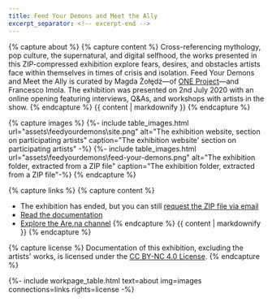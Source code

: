```yaml
---
title: Feed Your Demons and Meet the Ally
excerpt_separator: <!-- excerpt-end -->
---
```

{% capture about %}
{% capture content %}
Cross-referencing mythology, pop culture, the supernatural, and digital selfhood, the works presented in this ZIP-compressed exhibition explore fears, desires, and obstacles artists face within themselves in times of crisis and isolation.
Feed Your Demons and Meet the Ally is curated by Magda Żołędź—of [ONE Project](https://one-project.co.uk/)—and Francesco Imola. The exhibition was presented on 2nd July 2020 with an online opening featuring interviews, Q&As, and workshops with artists in the show.
{% endcapture %}
{{ content | markdownify }}
{% endcapture %}

{% capture images %}
{%- include table_images.html url="assets\feedyourdemons\site.png" alt="The exhibition website, section on participating artists" caption="The exhibition website' section on participating artists" -%}
{%- include table_images.html url="assets\feedyourdemons\feed-your-demons.png" alt="The exhibition folder, extracted from a ZIP file" caption="The exhibition folder, extracted from a ZIP file"-%}
{% endcapture %}

{% capture links %}
{% capture content %}
- The exhibition has ended, but you can still [request the ZIP file via email](mailto:frn.imola@gmail.com?subject=Feed%20Your%20Demons%20and%20Meet%20the%20Ally%20-%20ZIP%20File&body=Hello!)
- [Read the documentation](https://feedyourdemons.cargo.site/)
- [Explore the Are.na channel](https://www.are.na/francesco-imola-2o2ng4qooxm/feed-your-demons-and-meet-the-ally)
{% endcapture %}
{{ content | markdownify }}
{% endcapture %}

{% capture license %}
Documentation of this exhibition, excluding the artists' works, is licensed under the <a rel="license" href="https://creativecommons.org/licenses/by-nc/4.0/">CC BY-NC 4.0 License</a>.
{% endcapture %}

{%- include workpage_table.html text=about
img=images connections=links rights=license -%}